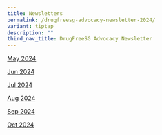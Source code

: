 ```yaml
---
title: Newsletters
permalink: /drugfreesg-advocacy-newsletter-2024/
variant: tiptap
description: ""
third_nav_title: DrugFreeSG Advocacy Newsletter
---
```

<p></p>
<p></p>
<p><a href="/files/May_2024_Final_compressed.pdf" rel="noopener noreferrer nofollow" target="_blank">May 2024</a>
</p>
<p><a href="/files/Jun_2024_final.pdf" rel="noopener noreferrer nofollow" target="_blank">Jun 2024</a>
</p>
<p><a href="/files/Jul_2024_Final_compressed.pdf" rel="noopener noreferrer nofollow" target="_blank">Jul 2024</a>
</p>
<p><a href="/files/Aug_2024_Final_compressed.pdf" rel="noopener nofollow" target="_blank">Aug 2024</a>
</p>
<p><a href="/files/Sep_2024_Final_compressed.pdf" rel="noopener nofollow" target="_blank">Sep 2024</a>
</p>
<p><a href="/files/Oct_2024_Final_compressed.pdf" rel="noopener nofollow" target="_blank">Oct 2024</a>
</p>